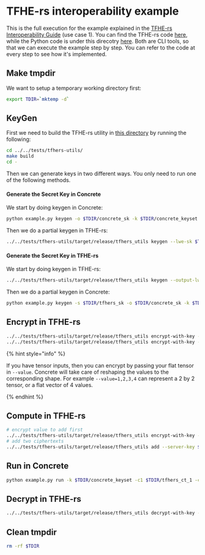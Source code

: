 # TFHE-rs interoperability example

This is the full execution for the example explained in the [TFHE-rs Interoperability Guide](../../../../docs/guides/tfhers) (use case 1). You can find the TFHE-rs code [here](../../tests/tfhers-utils/src/main.rs), while the Python code is under this direcotry [here](example.py). Both are CLI tools, so that we can execute the example step by step. You can refer to the code at every step to see how it's implemented.

## Make tmpdir

We want to setup a temporary working directory first:

```sh
export TDIR=`mktemp -d`
```

## KeyGen

First we need to build the TFHE-rs utility in [this directory](../../tests/tfhers-utils/) by running the following:

```sh
cd ../../tests/tfhers-utils/
make build
cd -
```

Then we can generate keys in two different ways. You only need to run one of the following methods.

#### Generate the Secret Key in Concrete

We start by doing keygen in Concrete:

```sh
python example.py keygen -o $TDIR/concrete_sk -k $TDIR/concrete_keyset
```

Then we do a partial keygen in TFHE-rs:

```sh
../../tests/tfhers-utils/target/release/tfhers_utils keygen --lwe-sk $TDIR/concrete_sk --output-lwe-sk $TDIR/tfhers_sk -c $TDIR/tfhers_client_key -s $TDIR/tfhers_server_key
```

#### Generate the Secret Key in TFHE-rs

We start by doing keygen in TFHE-rs:

```sh
../../tests/tfhers-utils/target/release/tfhers_utils keygen --output-lwe-sk $TDIR/tfhers_sk -c $TDIR/tfhers_client_key -s $TDIR/tfhers_server_key
```

Then we do a partial keygen in Concrete:

```sh
python example.py keygen -s $TDIR/tfhers_sk -o $TDIR/concrete_sk -k $TDIR/concrete_keyset
```

## Encrypt in TFHE-rs

```sh
../../tests/tfhers-utils/target/release/tfhers_utils encrypt-with-key --value 162 --ciphertext $TDIR/tfhers_ct_1 --client-key $TDIR/tfhers_client_key
../../tests/tfhers-utils/target/release/tfhers_utils encrypt-with-key --value 73 --ciphertext $TDIR/tfhers_ct_2 --client-key $TDIR/tfhers_client_key
```

{% hint style="info" %}

If you have tensor inputs, then you can encrypt by passing your flat tensor in `--value`. Concrete will take care of reshaping the values to the corresponding shape. For example `--value=1,2,3,4` can represent a 2 by 2 tensor, or a flat vector of 4 values.

{% endhint %}

## Compute in TFHE-rs

```sh
# encrypt value to add first
../../tests/tfhers-utils/target/release/tfhers_utils encrypt-with-key --value 9 --ciphertext $TDIR/tfhers_ct_inc --client-key $TDIR/tfhers_client_key
# add two ciphertexts
../../tests/tfhers-utils/target/release/tfhers_utils add --server-key $TDIR/tfhers_server_key --cts $TDIR/tfhers_ct_2 $TDIR/tfhers_ct_inc --output-ct $TDIR/tfhers_ct_2
```

## Run in Concrete

```sh
python example.py run -k $TDIR/concrete_keyset -c1 $TDIR/tfhers_ct_1 -c2 $TDIR/tfhers_ct_2 -o $TDIR/tfhers_ct_out
```

## Decrypt in TFHE-rs

```sh
../../tests/tfhers-utils/target/release/tfhers_utils decrypt-with-key --ciphertext $TDIR/tfhers_ct_out --client-key $TDIR/tfhers_client_key
```

## Clean tmpdir

```sh
rm -rf $TDIR
```
